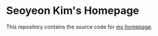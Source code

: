 # Seoyeon Kim's Homepage

This repository contains the source code for [my homepage](https://yeon07.github.io).
